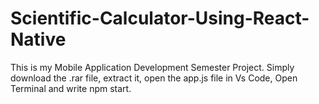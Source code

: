 # Scientific-Calculator-Using-React-Native
This is my Mobile Application Development Semester Project.
Simply download the .rar file, extract it, open the app.js file in Vs Code, Open Terminal and write npm start.
